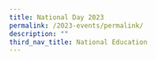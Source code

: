 ```yaml
---
title: National Day 2023
permalink: /2023-events/permalink/
description: ""
third_nav_title: National Education
---
```

